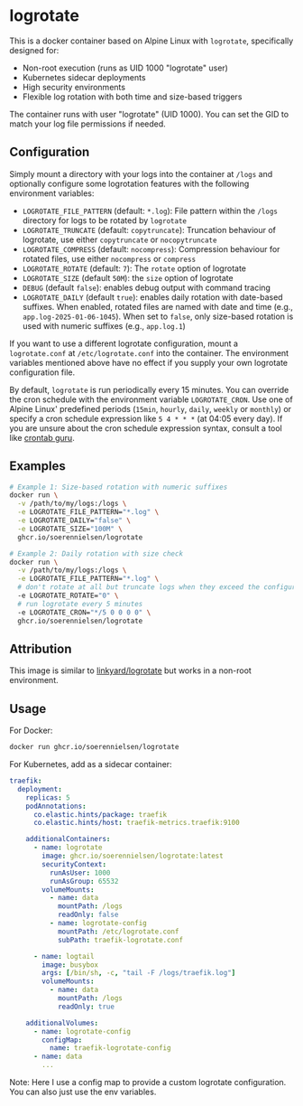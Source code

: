 
# logrotate

This is a docker container based on Alpine Linux with `logrotate`, specifically designed for:
- Non-root execution (runs as UID 1000 "logrotate" user)
- Kubernetes sidecar deployments
- High security environments
- Flexible log rotation with both time and size-based triggers

The container runs with user "logrotate" (UID 1000). You can set the GID to match your log file permissions if needed.
 
## Configuration

Simply mount a directory with your logs into the container at `/logs` and optionally
configure some logrotation features with the following environment variables:

- `LOGROTATE_FILE_PATTERN` (default: `*.log`): File pattern within the `/logs` directory for logs
  to be rotated by `logrotate`
- `LOGROTATE_TRUNCATE` (default: `copytruncate`): Truncation behaviour of logrotate, use either
  `copytruncate` or `nocopytruncate`
- `LOGROTATE_COMPRESS` (default: `nocompress`): Compression behaviour for rotated files, use
  either `nocompress` or `compress`
- `LOGROTATE_ROTATE` (default: `7`): The `rotate` option of logrotate
- `LOGROTATE_SIZE` (default `50M`): the `size` option of logrotate
- `DEBUG` (default `false`): enables debug output with command tracing
- `LOGROTATE_DAILY` (default `true`): enables daily rotation with date-based suffixes. When enabled,
  rotated files are named with date and time (e.g., `app.log-2025-01-06-1045`). When set to `false`,
  only size-based rotation is used with numeric suffixes (e.g., `app.log.1`)

If you want to use a different logrotate configuration, mount a `logrotate.conf` at `/etc/logrotate.conf`
into the container. The environment variables mentioned above have no effect if you supply your own
logrotate configuration file.

By default, `logrotate` is run periodically every 15 minutes. You can override the cron schedule with
the environment variable `LOGROTATE_CRON`. Use one of Alpine Linux' predefined periods
(`15min`, `hourly`, `daily`, `weekly` or `monthly`) or specify a cron schedule expression like
`5 4 * * *` (at 04:05 every day). If you are unsure about the cron schedule expression syntax,
consult a tool like [crontab guru](https://crontab.guru/).

## Examples

```bash
# Example 1: Size-based rotation with numeric suffixes
docker run \
  -v /path/to/my/logs:/logs \
  -e LOGROTATE_FILE_PATTERN="*.log" \
  -e LOGROTATE_DAILY="false" \
  -e LOGROTATE_SIZE="100M" \
  ghcr.io/soerennielsen/logrotate

# Example 2: Daily rotation with size check
docker run \
  -v /path/to/my/logs:/logs \
  -e LOGROTATE_FILE_PATTERN="*.log" \
  # don't rotate at all but truncate logs when they exceed the configured rotation size
  -e LOGROTATE_ROTATE="0" \
  # run logrotate every 5 minutes
  -e LOGROTATE_CRON="*/5 0 0 0 0" \
  ghcr.io/soerennielsen/logrotate
```

## Attribution

This image is similar to [linkyard/logrotate](https://github.com/linkyard/docker-logrotate)
but works in a non-root environment.

## Usage

For Docker:
```bash
docker run ghcr.io/soerennielsen/logrotate
```

For Kubernetes, add as a sidecar container:
```yaml
traefik:
  deployment:
    replicas: 5
    podAnnotations:
      co.elastic.hints/package: traefik
      co.elastic.hints/host: traefik-metrics.traefik:9100

    additionalContainers:
      - name: logrotate
        image: ghcr.io/soerennielsen/logrotate:latest
        securityContext:
          runAsUser: 1000
          runAsGroup: 65532
        volumeMounts:
          - name: data
            mountPath: /logs
            readOnly: false
          - name: logrotate-config
            mountPath: /etc/logrotate.conf
            subPath: traefik-logrotate.conf

      - name: logtail
        image: busybox
        args: [/bin/sh, -c, "tail -F /logs/traefik.log"]
        volumeMounts:
          - name: data
            mountPath: /logs
            readOnly: true

    additionalVolumes:
      - name: logrotate-config
        configMap:
          name: traefik-logrotate-config
      - name: data
        ...

```

Note: Here I use a config map to provide a custom logrotate configuration. You can also just use the env variables.